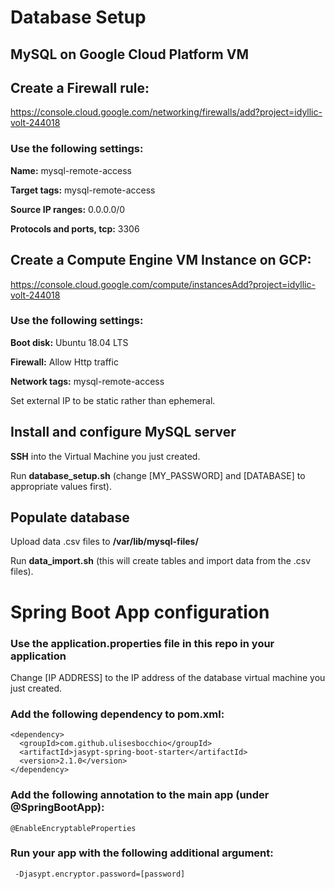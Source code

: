 # Database Setup

## MySQL on Google Cloud Platform VM

## Create a Firewall rule:

https://console.cloud.google.com/networking/firewalls/add?project=idyllic-volt-244018

### Use the following settings:

**Name:** mysql-remote-access

**Target tags:** mysql-remote-access

**Source IP ranges:** 0.0.0.0/0

**Protocols and ports, tcp:** 3306


## Create a Compute Engine VM Instance on GCP: 

https://console.cloud.google.com/compute/instancesAdd?project=idyllic-volt-244018

### Use the following settings:

**Boot disk:** Ubuntu 18.04 LTS

**Firewall:** Allow Http traffic

**Network tags:** mysql-remote-access

Set external IP to be static rather than ephemeral.

## Install and configure MySQL server

**SSH** into the Virtual Machine you just created.

Run **database_setup.sh** (change [MY_PASSWORD] and [DATABASE] to appropriate values first).

## Populate database

Upload data .csv files to **/var/lib/mysql-files/**

Run **data_import.sh** (this will create tables and import data from the .csv files).

# Spring Boot App configuration

### Use the application.properties file in this repo in your application

Change [IP ADDRESS] to the IP address of the database virtual machine you just created.

### Add the following dependency to pom.xml:
```
<dependency>
  <groupId>com.github.ulisesbocchio</groupId>
  <artifactId>jasypt-spring-boot-starter</artifactId>
  <version>2.1.0</version>
</dependency>
```

### Add the following annotation to the main app (under @SpringBootApp):
```
@EnableEncryptableProperties
```

### Run your app with the following additional argument:
```
 -Djasypt.encryptor.password=[password]
 ```


